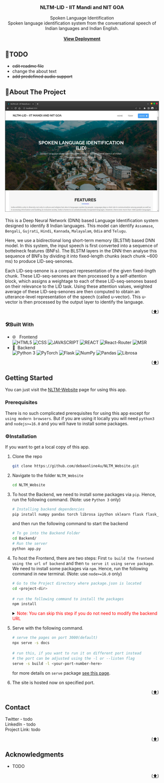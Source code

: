 <div id="top"></div>
<div align="center">
<h3 align="center"> NLTM-LID - IIT Mandi and NIT GOA </h3>
  <p align="center">
    Spoken Language Identification <br />
    Spoken language identification system from the conversational speech of Indian languages and Indian English.
    <br /><br />
    <strong>
    <a href="https://debaonline4u.github.io/NLTM_Website/">View Deployment</a>
    </strong>
  </p>
</div>

## 🤔TODO

- ~~edit readme file~~
- change the about text
- ~~add predefined audio support~~

<!-- ABOUT THE PROJECT -->

## 📝About The Project

![Screenshot](https://raw.githubusercontent.com/debaonline4u/NLTM_Website/main/img/screenshot-home.jpg)
<br /> <br />
This is a Deep Neural Network (DNN) based Language Identification system designed to identify 8 Indian languages. This model can identify  `Assamase`, `Bengali`, `Gujrati`, `Hindi`, `Kannada`, `Malayalam`, `Odia` and `Telugu`. <br/>

Here, we use a bidirectional long short-term memory (BLSTM) based DNN model. In this system, the input speech is first converted into a sequence of bottelneck features (BNFs). The BLSTM layers in the DNN then analyse this sequence of BNFs by dividing it into fixed-length chunks (each chunk ~600 ms) to produce LID-seq-senones. <br/>

Each LID-seq-senone is a compact representation of the given fixed-lingth chunk. These LID-seq-senones are then processed by a self-attention block, which assigns a weightage to each of these LID-seq-senones based on their relevance to the LID task. Using these attention values, weighted average of these LID-seq-senones are then computed to obtain an utterance-level representation of the speech (called u-vector). This u-vector is then processed by the output layer to identify the language.

<p align="right">(<a href="#top">⬆️</a>)</p>

### 🛠Built With

-   🌐 &nbsp; Frontend </br>
    ![HTML5](https://img.shields.io/badge/-HTML5-333333?style=flat&logo=HTML5)
    ![CSS](https://img.shields.io/badge/-CSS-333333?style=flat&logo=CSS3&logoColor=1572B6)
    ![JAVASCRIPT](https://img.shields.io/badge/-JS-333333?style=flat&logo=javascript)
    ![REACT](https://img.shields.io/badge/-React-333333?style=flat&logo=React)
    ![React-Router](https://img.shields.io/badge/-React%20Router-333333?style=flat&logo=react-router)
    ![MSR](https://img.shields.io/badge/-MSR-333333?style=flat&logo=microphone)
-   🧾&nbsp; Backend </br>
    ![Python 3](https://img.shields.io/badge/-Python-333333?style=flat&logo=Python)
    ![PyTorch](https://img.shields.io/badge/-PyTorch-333333?style=flat&logo=pytorch)
    ![Flask](https://img.shields.io/badge/-Flask-333333?style=flat&logo=flask)
    ![NumPy](https://img.shields.io/badge/-NumPy-333333?style=flat&logo=numpy)
    ![Pandas](https://img.shields.io/badge/-Pandas-333333?style=flat&logo=pandas)
    ![Librosa](https://img.shields.io/badge/-Librosa-333333?style=flat)

<p align="right">(<a href="#top">⬆️</a>)</p>

<!-- GETTING STARTED -->

## Getting Started

You can just visit the [NLTM-Website](https://debaonline4u.github.io/NLTM_Website/) page for using this app.

### Prerequisites

There is no such complicated prerequisites for using this app except for `using modern browsers`. But if you are using it locally you will need `python3` and `nodejs>=16.0` and you will have to install some packages.

### ⚙Installation

If you want to get a local copy of this app.

1. Clone the repo
    ```sh
    git clone https://github.com/debaonline4u/NLTM_Website.git
    ```
2. Navigate to the folder `NLTM_Website`
    ```sh
    cd NLTM_Website
    ```
3. To host the Backend, we need to install some packages via `pip`. Hence, run the following command. (Note: use `Python 3` only)

    ```sh
    # Installing backend dependencies
    pip install numpy pandas torch librosa ipython sklearn flask flask_cors
    ```
    and then run the following command to start the backend
    ```sh
    # To go into the Backend Folder
    cd Backend/
    # Run the server
    python app.py
    ```
4. To host the Frontend, there are two steps: First `to build the frontend using the url of backend` and then `to serve it using serve package`.<br/>
   We need to install some packages via `npm`. Hence, run the following command in new terminal. (Note: use `node>=16.0` only)

    ```sh
    # Go to the Project directory where package.json is located
    cd <project-dir>
    
    # run the following command to install the packages
    npm install
    ```
    <details>
    <summary> <span style="color:red">Note: You can skip this step if you do not need to modify the backend URL</span></summary>
     <br />
      Find the `.env.local` file and open it in any text editor and replace the line like this:

      ```
      REACT_APP_BACKEND_HOME_URL="paste your url here which you copied in step 3, without quotes"

      # For example -> REACT_APP_BACKEND_HOME_URL=http://localhost:5000
      ```


      after you have update the link, we need to build the Frontend. Hence, run the following command in terminal.



      ```sh
      # Go to the Project directory where package.json is located
      cd <project-dir>

      # command to build the frontend
      npm run build
      ```
      this will populate the `docs\` folder with the new build files, making it ready to serve. 

    </details>
    
5.  Serve with the following command.
     ```sh
    # serve the pages on port 3000(default)
    npx serve -s docs
    
    # run this, if you want to run it on different port instead
    # the port can be adjusted using the -l or --listen flag
    serve -s build -l <your-port-number-here>
    ```
    for more details on `serve` package [see this page](https://create-react-app.dev/docs/deployment/).
    <br />
6. The site is hosted now on specified port.
    
<p align="right">(<a href="#top">⬆️</a>)</p>

<!-- CONTACT -->

## Contact

Twitter - todo 
<br>
LinkedIn - todo
<br>
Project Link: todo

<p align="right">(<a href="#top">⬆️</a>)</p>

<!-- ACKNOWLEDGMENTS -->

## Acknowledgments

-   TODO

<p align="right">(<a href="#top">⬆️</a>)</p>
